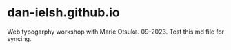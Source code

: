 # dan-ielsh.github.io
Web typogarphy workshop with Marie Otsuka. 09-2023.
Test this md file for syncing.
